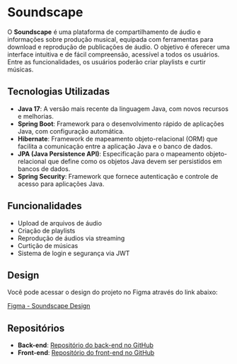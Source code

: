 # Soundscape

O **Soundscape** é uma plataforma de compartilhamento de áudio e informações sobre produção musical, equipada com ferramentas para download e reprodução de publicações de áudio. O objetivo é oferecer uma interface intuitiva e de fácil compreensão, acessível a todos os usuários. Entre as funcionalidades, os usuários poderão criar playlists e curtir músicas.

## Tecnologias Utilizadas

- **Java 17**: A versão mais recente da linguagem Java, com novos recursos e melhorias.
- **Spring Boot**: Framework para o desenvolvimento rápido de aplicações Java, com configuração automática.
- **Hibernate**: Framework de mapeamento objeto-relacional (ORM) que facilita a comunicação entre a aplicação Java e o banco de dados.
- **JPA (Java Persistence API)**: Especificação para o mapeamento objeto-relacional que define como os objetos Java devem ser persistidos em bancos de dados.
- **Spring Security**: Framework que fornece autenticação e controle de acesso para aplicações Java.

## Funcionalidades

- Upload de arquivos de áudio
- Criação de playlists
- Reprodução de áudios via streaming
- Curtição de músicas
- Sistema de login e segurança via JWT

## Design

Você pode acessar o design do projeto no Figma através do link abaixo:

[Figma - Soundscape Design](https://www.figma.com/design/ecYGRVUcnXh2Zn6PqvzSnL/SoundScape?node-id=3-11&node-type=CANVAS&t=nqD1d4L04pCiMFq3-0)

## Repositórios

- **Back-end**: [Repositório do back-end no GitHub](https://github.com/J-Lembeck/soundscape-back)
- **Front-end**: [Repositório do front-end no GitHub](https://github.com/J-Lembeck/soundscape-front)
